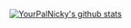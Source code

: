 [![YourPalNicky's github stats](https://github-readme-stats.vercel.app/api?username=YourPalNicky&count_private=true)](https://github.com/anuraghazra/github-readme-stats)